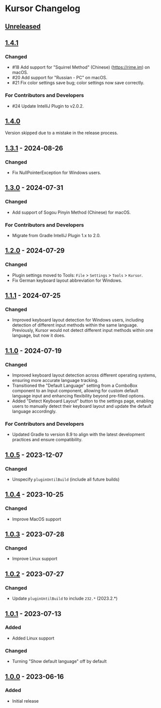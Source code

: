 # Kursor Changelog

## [Unreleased]

## [1.4.1]

### Changed

- #18 Add support for "Squirrel Method" (Chinese) (https://rime.im) on macOS.
- #20 Add support for "Russian - PC" on macOS.
- #21 Fix color settings save bug; color settings now save correctly.

### For Contributors and Developers

- #24 Update IntelliJ Plugin to v2.0.2.

## [1.4.0]

Version skipped due to a mistake in the release process.

## [1.3.1] - 2024-08-26

### Changed

- Fix NullPointerException for Windows users.

## [1.3.0] - 2024-07-31

### Changed

- Add support of Sogou Pinyin Method (Chinese) for macOS.

### For Contributors and Developers

- Migrate from Gradle IntelliJ Plugin 1.x to 2.0.

## [1.2.0] - 2024-07-29

### Changed

- Plugin settings moved to Tools: `File` > `Settings` > `Tools` > `Kursor`.
- Fix German keyboard layout abbreviation for Windows.

## [1.1.1] - 2024-07-25

### Changed

- Improved keyboard layout detection for Windows users, including detection of different input methods within the same language. Previously, Kursor would not detect different input methods within one language, but now it does.

## [1.1.0] - 2024-07-19

### Changed

- Improved keyboard layout detection across different operating systems, ensuring more accurate language tracking.
- Transitioned the "Default Language" setting from a ComboBox component to an Input component, allowing for custom default language input and enhancing flexibility beyond pre-filled options.
- Added "Detect Keyboard Layout" button to the settings page, enabling users to manually detect their keyboard layout and update the default language accordingly.

### For Contributors and Developers

- Updated Gradle to version 8.9 to align with the latest development practices and ensure compatibility.

## [1.0.5] - 2023-12-07

### Changed

- Unspecify `pluginUntilBuild` (include all future builds)

## [1.0.4] - 2023-10-25

### Changed

- Improve MacOS support

## [1.0.3] - 2023-07-28

### Changed

- Improve Linux support

## [1.0.2] - 2023-07-27

### Changed

- Update `pluginUntilBuild` to include `232.*` (2023.2.*)

## [1.0.1] - 2023-07-13

### Added

- Added Linux support

### Changed

- Turning "Show default language" off by default

## [1.0.0] - 2023-06-16

### Added

- Initial release

[Unreleased]: https://github.com/siropkin/kursor/compare/v1.4.1...HEAD
[1.4.1]: https://github.com/siropkin/kursor/compare/v1.4.0...v1.4.1
[1.4.0]: https://github.com/siropkin/kursor/compare/v1.3.1...v1.4.0
[1.3.1]: https://github.com/siropkin/kursor/compare/v1.3.0...v1.3.1
[1.3.0]: https://github.com/siropkin/kursor/compare/v1.2.0...v1.3.0
[1.2.0]: https://github.com/siropkin/kursor/compare/v1.1.1...v1.2.0
[1.1.1]: https://github.com/siropkin/kursor/compare/v1.1.0...v1.1.1
[1.1.0]: https://github.com/siropkin/kursor/compare/v1.0.5...v1.1.0
[1.0.5]: https://github.com/siropkin/kursor/compare/v1.0.4...v1.0.5
[1.0.4]: https://github.com/siropkin/kursor/compare/v1.0.3...v1.0.4
[1.0.3]: https://github.com/siropkin/kursor/compare/v1.0.2...v1.0.3
[1.0.2]: https://github.com/siropkin/kursor/compare/v1.0.1...v1.0.2
[1.0.1]: https://github.com/siropkin/kursor/compare/v1.0.0...v1.0.1
[1.0.0]: https://github.com/siropkin/kursor/commits/v1.0.0
